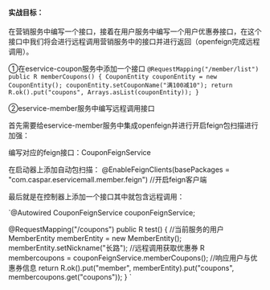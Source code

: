 
#### 实战目标：
在营销服务中编写一个接口，接着在用户服务中编写一个用户优惠券接口，在这个接口中我们将会进行远程调用营销服务中的接口并进行返回（openfeign完成远程调用）。


①在eservice-coupon服务中添加一个接口
`@RequestMapping("/member/list")
public R memberCoupons() {
CouponEntity couponEntity = new CouponEntity();
couponEntity.setCouponName("满100减10");
return R.ok().put("coupons", Arrays.asList(couponEntity));
}`

②eservice-member服务中编写远程调用接口

首先需要给eservice-member服务中集成openfeign并进行开启feign包扫描进行加强：

编写对应的feign接口：CouponFeignService

在启动器上添加自动包扫描：
@EnableFeignClients(basePackages = "com.caspar.eservicemall.member.feign") //开启feign客户端


最后就是在控制器上添加一个接口其中就包含远程调用：


`@Autowired
CouponFeignService couponFeignService;

@RequestMapping("/coupons")
public R test() {
//当前服务的用户
MemberEntity memberEntity = new MemberEntity();
memberEntity.setNickname("长路");
//远程调用获取优惠券
R membercoupons = couponFeignService.memberCoupons();
//响应用户与优惠券信息
return R.ok().put("member", memberEntity).put("coupons", membercoupons.get("coupons"));
}
`